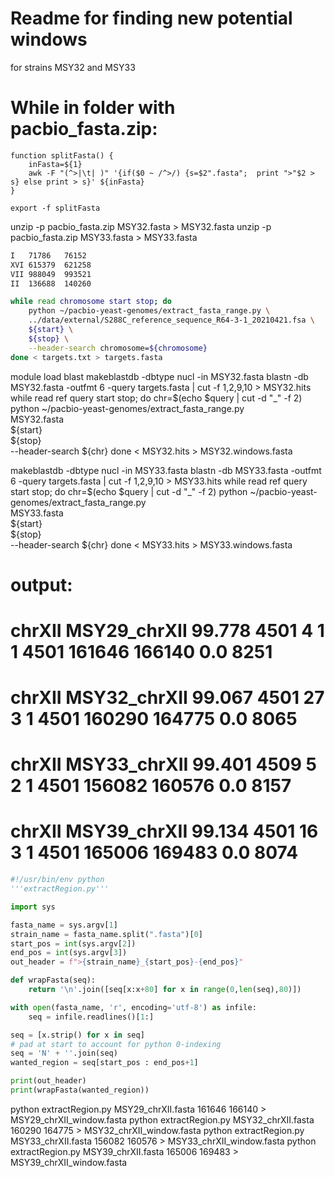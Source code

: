 # Readme for finding new potential windows

for strains 
MSY32 and MSY33

 
# While in folder with pacbio_fasta.zip:
```
function splitFasta() {
    inFasta=${1}
    awk -F "(^>|\t| )" '{if($0 ~ /^>/) {s=$2".fasta";  print ">"$2 > s} else print > s}' ${inFasta}
}

export -f splitFasta
```


unzip -p pacbio_fasta.zip MSY32.fasta > MSY32.fasta
unzip -p pacbio_fasta.zip MSY33.fasta > MSY33.fasta

```targets.txt
I   71786   76152
XVI 615379  621258
VII 988049  993521
II  136688  140260
```

```bash
while read chromosome start stop; do
    python ~/pacbio-yeast-genomes/extract_fasta_range.py \
    ../data/external/S288C_reference_sequence_R64-3-1_20210421.fsa \
    ${start} \
    ${stop} \
    --header-search chromosome=${chromosome}
done < targets.txt > targets.fasta
```



module load blast
makeblastdb -dbtype nucl -in MSY32.fasta
blastn -db MSY32.fasta -outfmt 6 -query targets.fasta | cut -f 1,2,9,10 > MSY32.hits
while read ref query start stop; do
    chr=$(echo $query | cut -d "_" -f 2)
    python ~/pacbio-yeast-genomes/extract_fasta_range.py \
        MSY32.fasta \
        ${start} \
        ${stop} \
        --header-search ${chr}
done < MSY32.hits > MSY32.windows.fasta

makeblastdb -dbtype nucl -in MSY33.fasta
blastn -db MSY33.fasta -outfmt 6 -query targets.fasta | cut -f 1,2,9,10 > MSY33.hits
while read ref query start stop; do
    chr=$(echo $query | cut -d "_" -f 2)
    python ~/pacbio-yeast-genomes/extract_fasta_range.py \
        MSY33.fasta \
        ${start} \
        ${stop} \
        --header-search ${chr}
done < MSY33.hits > MSY33.windows.fasta

# output:
# chrXII  MSY29_chrXII    99.778  4501    4       1       1       4501    161646  166140  0.0     8251
# chrXII  MSY32_chrXII    99.067  4501    27      3       1       4501    160290  164775  0.0     8065
# chrXII  MSY33_chrXII    99.401  4509    5       2       1       4501    156082  160576  0.0     8157
# chrXII  MSY39_chrXII    99.134  4501    16      3       1       4501    165006  169483  0.0     8074


```python
#!/usr/bin/env python
'''extractRegion.py'''

import sys

fasta_name = sys.argv[1]
strain_name = fasta_name.split(".fasta")[0]
start_pos = int(sys.argv[2])
end_pos = int(sys.argv[3])
out_header = f">{strain_name}_{start_pos}-{end_pos}"

def wrapFasta(seq):
    return '\n'.join([seq[x:x+80] for x in range(0,len(seq),80)])

with open(fasta_name, 'r', encoding='utf-8') as infile:
    seq = infile.readlines()[1:]

seq = [x.strip() for x in seq]
# pad at start to account for python 0-indexing
seq = 'N' + ''.join(seq)
wanted_region = seq[start_pos : end_pos+1]

print(out_header)
print(wrapFasta(wanted_region))
```

python extractRegion.py MSY29_chrXII.fasta 161646 166140 > MSY29_chrXII_window.fasta
python extractRegion.py MSY32_chrXII.fasta 160290 164775 > MSY32_chrXII_window.fasta
python extractRegion.py MSY33_chrXII.fasta 156082 160576 > MSY33_chrXII_window.fasta
python extractRegion.py MSY39_chrXII.fasta 165006 169483 > MSY39_chrXII_window.fasta
